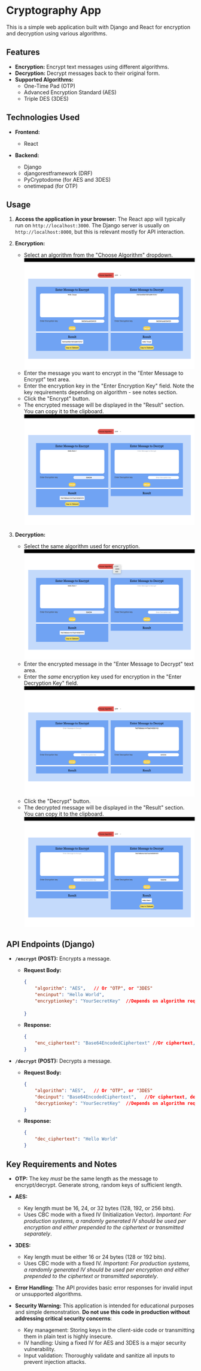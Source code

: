# Cryptography App

This is a simple web application built with Django and React for encryption and decryption using various algorithms.

## Features

*   **Encryption:** Encrypt text messages using different algorithms.
*   **Decryption:** Decrypt messages back to their original form.
*   **Supported Algorithms:**
    *   One-Time Pad (OTP)
    *   Advanced Encryption Standard (AES)
    *   Triple DES (3DES)

## Technologies Used

*   **Frontend:**
    *   React


*   **Backend:**
    *   Django
    *   djangorestframework (DRF)
    *   PyCryptodome (for AES and 3DES)
    *   onetimepad (for OTP)



## Usage

1.  **Access the application in your browser:** The React app will typically run on `http://localhost:3000`. The Django server is usually on `http://localhost:8000`, but this is relevant mostly for API interaction.

2.  **Encryption:**
    *   Select an algorithm from the "Choose Algorithm" dropdown.
    ![My Image](/readmefiles/image1.png)
    *   Enter the message you want to encrypt in the "Enter Message to Encrypt" text area.
    *   Enter the encryption key in the "Enter Encryption Key" field.  Note the key requirements depending on algorithm - see notes section.
    *   Click the "Encrypt" button.
    *   The encrypted message will be displayed in the "Result" section. You can copy it to the clipboard.
    ![My Image](/readmefiles/image2.png)

3.  **Decryption:**
    *   Select the same algorithm used for encryption.
    ![My Image](/readmefiles/image3.png)
    *   Enter the encrypted message in the "Enter Message to Decrypt" text area.
    *   Enter the *same* encryption key used for encryption in the "Enter Decryption Key" field.
    ![My Image](/readmefiles/image4.png)
    *   Click the "Decrypt" button.
    *   The decrypted message will be displayed in the "Result" section. You can copy it to the clipboard.
    ![My Image](/readmefiles/image5.png)

## API Endpoints (Django)

*   **`/encrypt` (POST):** Encrypts a message.
    *   **Request Body:**

        ```json
        {
            "algorithm": "AES",   // Or "OTP", or "3DES"
            "encinput": "Hello World",
            "encryptionkey": "YourSecretKey"  //Depends on algorithm requirement

        }
        ```

    *   **Response:**

        ```json
        {
            "enc_ciphertext": "Base64EncodedCiphertext" //Or ciphertext, depending on algorithm
        }
        ```

*   **`/decrypt` (POST):** Decrypts a message.
    *   **Request Body:**

        ```json
        {
            "algorithm": "AES",   // Or "OTP", or "3DES"
            "decinput": "Base64EncodedCiphertext",   //Or ciphertext, depending on algorithm
            "decryptionkey": "YourSecretKey"  //Depends on algorithm requirement
        }
        ```

    *   **Response:**

        ```json
        {
            "dec_ciphertext": "Hello World"
        }
        ```

## Key Requirements and Notes

*   **OTP:**  The key *must* be the same length as the message to encrypt/decrypt.  Generate strong, random keys of sufficient length.
*   **AES:**
    *   Key length must be 16, 24, or 32 bytes (128, 192, or 256 bits).
    *   Uses CBC mode with a fixed IV (Initialization Vector).  *Important: For production systems, a randomly generated IV should be used per encryption and either prepended to the ciphertext or transmitted separately*.
*   **3DES:**
    *   Key length must be either 16 or 24 bytes (128 or 192 bits).
    *   Uses CBC mode with a fixed IV. *Important: For production systems, a randomly generated IV should be used per encryption and either prepended to the ciphertext or transmitted separately*.

*   **Error Handling:**  The API provides basic error responses for invalid input or unsupported algorithms.

*   **Security Warning:** This application is intended for educational purposes and simple demonstration.  **Do not use this code in production without addressing critical security concerns**:
    *   Key management: Storing keys in the client-side code or transmitting them in plain text is highly insecure.
    *   IV handling:  Using a fixed IV for AES and 3DES is a major security vulnerability.
    *   Input validation:  Thoroughly validate and sanitize all inputs to prevent injection attacks.
